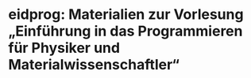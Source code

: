 eidprog: Materialien zur Vorlesung „Einführung in das Programmieren für Physiker und Materialwissenschaftler“
=============================================================================================================
